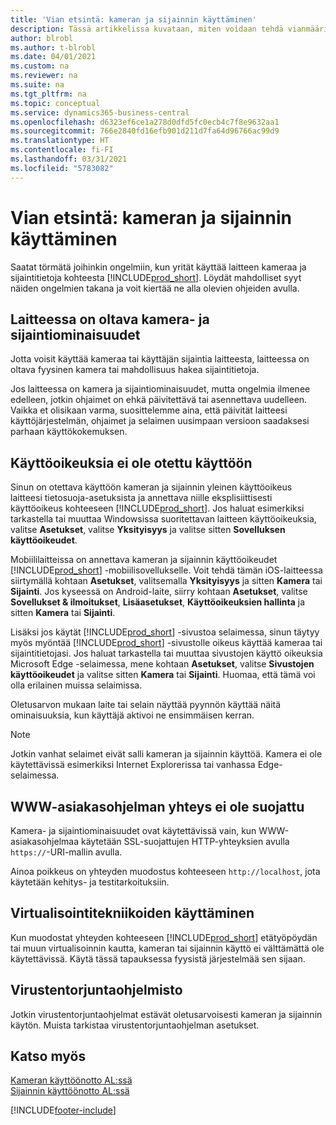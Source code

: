 ```yaml
---
title: 'Vian etsintä: kameran ja sijainnin käyttäminen'
description: Tässä artikkelissa kuvataan, miten voidaan tehdä vianmääritys kameran ja sijaintitietojen käyttämiseen Business Centralin avulla.
author: blrobl
ms.author: t-blrobl
ms.date: 04/01/2021
ms.custom: na
ms.reviewer: na
ms.suite: na
ms.tgt_pltfrm: na
ms.topic: conceptual
ms.service: dynamics365-business-central
ms.openlocfilehash: d6323ef6ce1a278d0dfd5fc0ecb4c7f8e9632aa1
ms.sourcegitcommit: 766e2840fd16efb901d211d7fa64d96766ac99d9
ms.translationtype: HT
ms.contentlocale: fi-FI
ms.lasthandoff: 03/31/2021
ms.locfileid: "5783082"
---
```

# <a name="troubleshooting-accessing-camera-and-location"></a>Vian etsintä: kameran ja sijainnin käyttäminen

Saatat törmätä joihinkin ongelmiin, kun yrität käyttää laitteen kameraa ja sijaintitietoja kohteesta [!INCLUDE[prod_short](includes/prod_short.md)]. Löydät mahdolliset syyt näiden ongelmien takana ja voit kiertää ne alla olevien ohjeiden avulla.

## <a name="device-must-have-camera-and-location-capabilities"></a>Laitteessa on oltava kamera- ja sijaintiominaisuudet

Jotta voisit käyttää kameraa tai käyttäjän sijaintia laitteesta, laitteessa on oltava fyysinen kamera tai mahdollisuus hakea sijaintitietoja.

Jos laitteessa on kamera ja sijaintiominaisuudet, mutta ongelmia ilmenee edelleen, jotkin ohjaimet on ehkä päivitettävä tai asennettava uudelleen. Vaikka et olisikaan varma, suosittelemme aina, että päivität laitteesi käyttöjärjestelmän, ohjaimet ja selaimen uusimpaan versioon saadaksesi parhaan käyttökokemuksen.

## <a name="access-permissions-not-enabled"></a>Käyttöoikeuksia ei ole otettu käyttöön

Sinun on otettava käyttöön kameran ja sijainnin yleinen käyttöoikeus laitteesi tietosuoja-asetuksista ja annettava niille eksplisiittisesti käyttöoikeus kohteeseen [!INCLUDE[prod_short](includes/prod_short.md)]. Jos haluat esimerkiksi tarkastella tai muuttaa Windowsissa suoritettavan laitteen käyttöoikeuksia, valitse **Asetukset**, valitse **Yksityisyys** ja valitse sitten **Sovelluksen käyttöoikeudet**. 

Mobiililaitteissa on annettava kameran ja sijainnin käyttöoikeudet [!INCLUDE[prod_short](includes/prod_short.md)] -mobiilisovellukselle. Voit tehdä tämän iOS-laitteessa siirtymällä kohtaan **Asetukset**, valitsemalla **Yksityisyys** ja sitten **Kamera** tai **Sijainti**. Jos kyseessä on Android-laite, siirry kohtaan **Asetukset**, valitse **Sovellukset & ilmoitukset**, **Lisäasetukset**, **Käyttöoikeuksien hallinta** ja sitten **Kamera** tai **Sijainti**.

Lisäksi jos käytät [!INCLUDE[prod_short](includes/prod_short.md)] -sivustoa selaimessa, sinun täytyy myös myöntää [!INCLUDE[prod_short](includes/prod_short.md)] -sivustolle oikeus käyttää kameraa tai sijaintitietojasi. Jos haluat tarkastella tai muuttaa sivustojen käyttö oikeuksia Microsoft Edge -selaimessa, mene kohtaan **Asetukset**, valitse **Sivustojen käyttöoikeudet** ja valitse sitten **Kamera** tai **Sijainti**. Huomaa, että tämä voi olla erilainen muissa selaimissa.

Oletusarvon mukaan laite tai selain näyttää pyynnön käyttää näitä ominaisuuksia, kun käyttäjä aktivoi ne ensimmäisen kerran.

> [!NOTE]  
> Jotkin vanhat selaimet eivät salli kameran ja sijainnin käyttöä. Kamera ei ole käytettävissä esimerkiksi Internet Explorerissa tai vanhassa Edge-selaimessa.

## <a name="web-client-connection-not-secure"></a>WWW-asiakasohjelman yhteys ei ole suojattu

Kamera- ja sijaintiominaisuudet ovat käytettävissä vain, kun WWW-asiakasohjelmaa käytetään SSL-suojattujen HTTP-yhteyksien avulla `https://`-URI-mallin avulla. 

Ainoa poikkeus on yhteyden muodostus kohteeseen `http://localhost`, jota käytetään kehitys- ja testitarkoituksiin.


## <a name="working-with-virtualization-technologies"></a>Virtualisointitekniikoiden käyttäminen

Kun muodostat yhteyden kohteeseen [!INCLUDE[prod_short](includes/prod_short.md)] etätyöpöydän tai muun virtualisoinnin kautta, kameran tai sijainnin käyttö ei välttämättä ole käytettävissä. Käytä tässä tapauksessa fyysistä järjestelmää sen sijaan.

## <a name="antivirus-software"></a>Virustentorjuntaohjelmisto
Jotkin virustentorjuntaohjelmat estävät oletusarvoisesti kameran ja sijainnin käytön. Muista tarkistaa virustentorjuntaohjelman asetukset.

## <a name="see-also"></a>Katso myös
[Kameran käyttöönotto AL:ssä](/dynamics365/business-central/dev-itpro/developer/devenv-implement-camera-al)  
[Sijainnin käyttöönotto AL:ssä](/dynamics365/business-central/dev-itpro/developer/devenv-implement-location-al)


[!INCLUDE[footer-include](includes/footer-banner.md)]